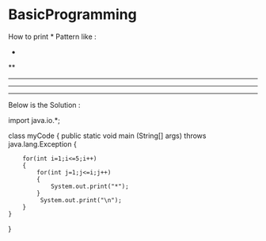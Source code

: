# BasicProgramming

How to print * Pattern like :

*
**
***
****
*****

Below is the Solution :

import java.io.*;
 
class myCode
{
    public static void main (String[] args) throws java.lang.Exception
    { 
        
        for(int i=1;i<=5;i++)
        {
            for(int j=1;j<=i;j++)
            {
                System.out.print("*");
            }
             System.out.print("\n");
        }
    }
}




